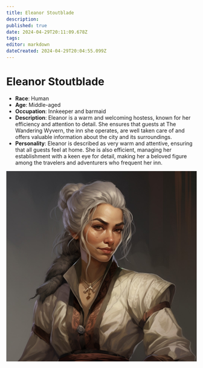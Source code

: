 ```yaml
---
title: Eleanor Stoutblade
description: 
published: true
date: 2024-04-29T20:11:09.678Z
tags: 
editor: markdown
dateCreated: 2024-04-29T20:04:55.099Z
---
```


# Eleanor Stoutblade
- **Race**: Human
- **Age**: Middle-aged
- **Occupation**: Innkeeper and barmaid
- **Description**: Eleanor is a warm and welcoming hostess, known for her efficiency and attention to detail. She ensures that guests at The Wandering Wyvern, the inn she operates, are well taken care of and offers valuable information about the city and its surroundings.
- **Personality**: Eleanor is described as very warm and attentive, ensuring that all guests feel at home. She is also efficient, managing her establishment with a keen eye for detail, making her a beloved figure among the travelers and adventurers who frequent her inn.

![eleanor.jpg](/eleanor.jpg)